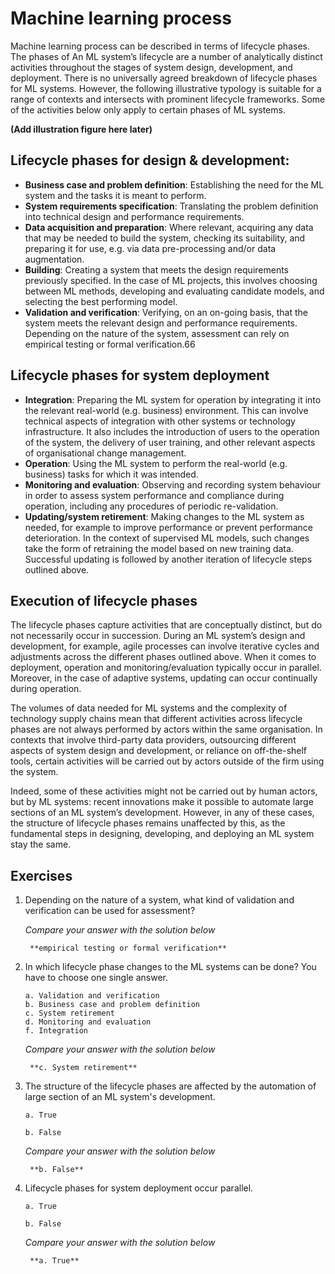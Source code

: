 # Machine learning process

Machine learning process can be described in terms of lifecycle phases. The phases of An ML system’s lifecycle are a number of analytically distinct activities throughout the stages of system design, development, and deployment. There is no universally agreed breakdown of lifecycle phases for ML systems. However, the following illustrative typology is suitable for a range of contexts and intersects with prominent lifecycle frameworks. Some of the activities below only apply to certain phases of ML systems.

**(Add illustration figure here later)**

## Lifecycle phases for design & development:

- **Business case and problem definition**: Establishing the need for the ML system and the tasks it is meant to perform.
- **System requirements specification**: Translating the problem definition into technical design and performance requirements.
- **Data acquisition and preparation**: Where relevant, acquiring any data that may be needed to build the system, checking its suitability, and preparing it for use, e.g. via data pre-processing and/or data augmentation.
- **Building**: Creating a system that meets the design requirements previously specified. In the case of ML projects, this involves choosing between ML methods, developing and evaluating candidate models, and selecting the best performing model.
- **Validation and verification**: Verifying, on an on-going basis, that the system meets the relevant design and performance requirements. Depending on the nature of the system, assessment can rely on empirical testing or formal verification.66

## Lifecycle phases for system deployment

- **Integration**: Preparing the ML system for operation by integrating it into the relevant real-world (e.g. business) environment. This can involve technical aspects of integration with other systems or technology infrastructure. It also includes the introduction of users to the operation of the system, the delivery of user training, and other relevant aspects of organisational change management.
- **Operation**: Using the ML system to perform the real-world (e.g. business) tasks for which it was intended.
- **Monitoring and evaluation**: Observing and recording system behaviour in order to assess system performance and compliance during operation, including any procedures of periodic re-validation.
- **Updating/system retirement**: Making changes to the ML system as needed, for example to improve performance or prevent performance deterioration. In the context of supervised ML models, such changes take the form of retraining the model based on new training data. Successful updating is followed by another iteration of lifecycle steps outlined above.

## Execution of lifecycle phases

The lifecycle phases capture activities that are conceptually distinct, but do not necessarily occur in succession. During an ML system’s design and development, for example, agile processes can involve iterative cycles and adjustments across the different phases outlined above. When it comes to deployment, operation and monitoring/evaluation typically occur in parallel. Moreover, in the case of adaptive systems, updating can occur continually during operation.

The volumes of data needed for ML systems and the complexity of technology supply chains mean that different activities across lifecycle phases are not always performed by actors within the same organisation. In contexts that involve third-party data providers, outsourcing different aspects of system design and development, or reliance on off-the-shelf tools, certain activities will be carried out by actors outside of the firm using the system.

Indeed, some of these activities might not be carried out by human actors, but by ML systems: recent innovations make it possible to automate large sections of an ML system’s development. However, in any of these cases, the structure of lifecycle phases remains unaffected by this, as the fundamental steps in designing, developing, and deploying an ML system stay the same.

## Exercises


1. Depending on the nature of a system, what kind of validation and verification can be used for assessment?

    *Compare your answer with the solution below*

   ```{toggle}
    **empirical testing or formal verification**
   ```

2. In which lifecycle phase changes to the ML systems can be done? You have to choose one single answer.

       a. Validation and verification
       b. Business case and problem definition
       c. System retirement
       d. Monitoring and evaluation
       f. Integration

    *Compare your answer with the solution below*

   ```{toggle}
    **c. System retirement**
   ```

3. The structure of the lifecycle phases are affected by the automation of large section of an ML system's development.

       a. True

       b. False
    *Compare your answer with the solution below*

   ```{toggle}
    **b. False**
   ```

4. Lifecycle phases for system deployment occur parallel.

       a. True

       b. False
    *Compare your answer with the solution below*

   ```{toggle}
    **a. True**
   ```
